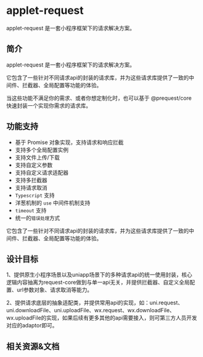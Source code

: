 # applet-request
applet-request 是一套小程序框架下的请求解决方案。

## 简介

applet-request 是一套小程序框架下的请求解决方案。

它包含了一些针对不同请求api的封装的请求库，并为这些请求库提供了一致的中间件、拦截器、全局配置等功能的体验。

当这些功能不满足你的需求、或者你想定制化时，也可以基于 @prequest/core 快速封装一个实现你需求的请求库。

## 功能支持
- 基于 Promise 对象实现，支持请求和响应拦截
- 支持多个全局配置实例
- 支持文件上传/下载
- 支持自定义参数
- 支持自定义请求适配器
- 支持多拦截器
- 支持请求取消
- `Typescript` 支持
- 洋葱机制的 `use` 中间件机制支持
- `timeout` 支持
- 统一的`错误处理`方式

它包含了一些针对不同请求api的封装的请求库，并为这些请求库提供了一致的中间件、拦截器、全局配置等功能的体验。

## 设计目标
1、提供原生小程序场景以及uniapp场景下的多种请求api的统一使用封装，核心逻辑内容抽离为request-core做到与单一api无关，并提供拦截器、自定义全局配置、url参数对象、请求取消等能力。

2、提供请求底层的抽象适配类，并提供常用api的实现，如：uni.request、uni.downloadFile、uni.uploadFile、wx.request、wx.downloadFile、wx.uploadFile的实现，如果后续有更多其他的api需要接入，则可第三方人员开发对应的adaptor即可。

## 相关资源&文档
